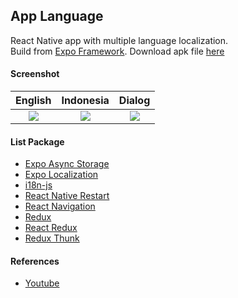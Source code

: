 ## App Language ###

React Native app with multiple language localization.  
Build from [Expo Framework](https://expo.dev/). Download apk file [here](https://e.pcloud.link/publink/show?code=XZyEfsZw6DUecj27hzoXKcAidT1UzAlKPy7)

#### Screenshot ####
| English | Indonesia | Dialog |
| :---: | :---: | :---: |
| ![](https://images2.imgbox.com/66/80/XHsezWow_o.png) | ![](https://images2.imgbox.com/ba/38/DMoF9xnQ_o.png) | ![](https://i.imgur.com/klfywRW.png) |

#### List Package ####
- [Expo Async Storage](https://docs.expo.dev/versions/latest/sdk/async-storage/)
- [Expo Localization](https://docs.expo.dev/versions/latest/sdk/localization/)
- [i18n-js](https://www.npmjs.com/package/i18n-js)
- [React Native Restart](https://www.npmjs.com/package/react-native-restart)
- [React Navigation](https://reactnavigation.org/)
- [Redux](https://redux.js.org/)
- [React Redux](https://react-redux.js.org/)
- [Redux Thunk](https://github.com/reduxjs/redux-thunk)

#### References ####
- [Youtube](https://www.youtube.com/watch?v=NqhXtRRm8kY)
